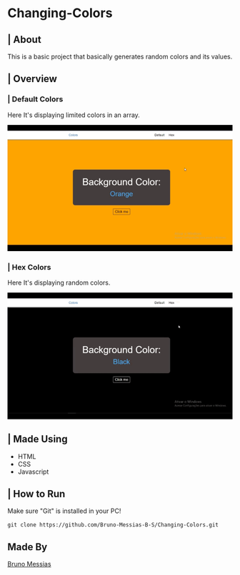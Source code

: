 # Changing-Colors

## | About
<p>This is a basic project that basically generates random colors and its values.</p>

## | Overview
### | Default Colors
<p>Here It's displaying limited colors in an array.</p>
<img src="./github/changing-default.gif" />

### | Hex Colors
<p>Here It's displaying random colors.</p>
<img src="./github/changing-hex.gif" />

## | Made Using
<ul>
<li>HTML</li>
<li>CSS</li>
<li>Javascript</li>
</ul>

## | How to Run
Make sure "Git" is installed in your PC!

    git clone https://github.com/Bruno-Messias-B-S/Changing-Colors.git

## Made By
[Bruno Messias](https://www.linkedin.com/in/bruno-messias-bs/)